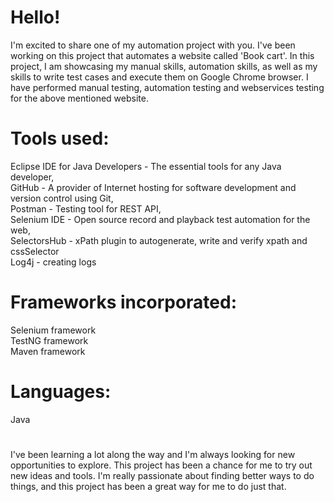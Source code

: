 # Hello!

I'm excited to share one of my automation project with you. I've been working on this project that automates a website called 'Book cart'. In this project, I am showcasing my manual skills, automation skills, as well as my skills to write test cases and execute them on Google Chrome browser. I have performed manual testing, automation testing and webservices testing for the above mentioned website.  



# Tools used:
Eclipse IDE for Java Developers - The essential tools for any Java developer,    
GitHub - A provider of Internet hosting for software development and version control using Git,  
Postman - Testing tool for REST API,  
Selenium IDE - Open source record and playback test automation for the web,  
SelectorsHub - xPath plugin to autogenerate, write and verify xpath and cssSelector  
Log4j - creating logs  



# Frameworks incorporated:
Selenium framework  
TestNG framework  
Maven framework  


# Languages:
Java  


#
I've been learning a lot along the way and I'm always looking for new opportunities to explore. This project has been a chance for me to try out new ideas and tools. I'm really passionate about finding better ways to do things, and this project has been a great way for me to do just that.
